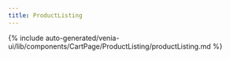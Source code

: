 ```yaml
---
title: ProductListing
---
```


<!--
The reference doc content is generated automatically from the source code.
To update this section, update the doc blocks in the source code
-->

{% include auto-generated/venia-ui/lib/components/CartPage/ProductListing/productListing.md %}

